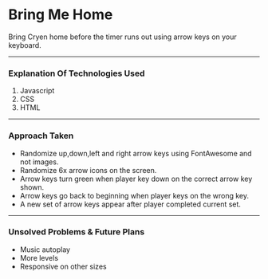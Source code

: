 # Bring Me Home

Bring Cryen home before the timer runs out using arrow keys on your keyboard.

---------------------------------------
### Explanation Of Technologies Used

1. Javascript
2. CSS
3. HTML

---------------------------------------
### Approach Taken

- Randomize up,down,left and right arrow keys using FontAwesome and not images.
- Randomize 6x arrow icons on the screen.
- Arrow keys turn green when player key down on the correct arrow key shown.
- Arrow keys go back to beginning when player keys on the wrong key.
- A new set of arrow keys appear after player completed current set.

---------------------------------------
### Unsolved Problems & Future Plans

- Music autoplay
- More levels
- Responsive on other sizes
